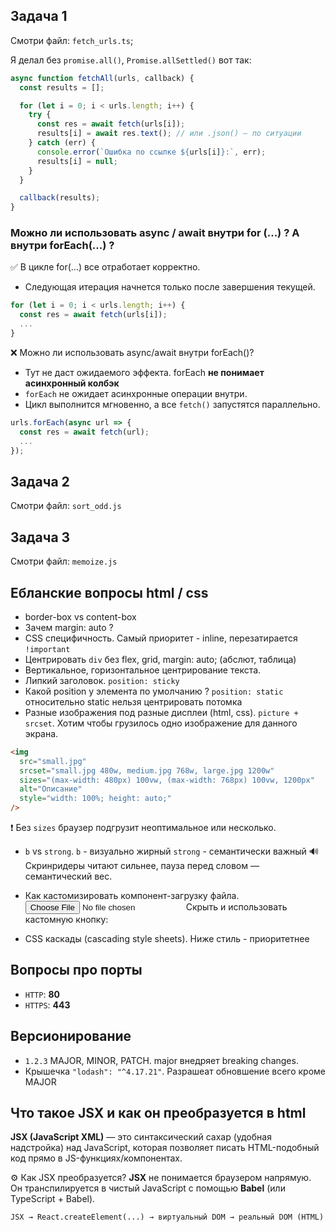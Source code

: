 ## Задачa 1

Смотри файл: `fetch_urls.ts`;

Я делал без `promise.all()`, `Promise.allSettled()` вот так:

```ts
async function fetchAll(urls, callback) {
  const results = [];

  for (let i = 0; i < urls.length; i++) {
    try {
      const res = await fetch(urls[i]);
      results[i] = await res.text(); // или .json() — по ситуации
    } catch (err) {
      console.error(`Ошибка по ссылке ${urls[i]}:`, err);
      results[i] = null;
    }
  }

  callback(results);
}
```

### Можно ли использовать async / await внутри for (...) ? А внутри forEach(...) ?

✅ В цикле for(...) все отработает корректно.

- Следующая итерация начнется только после завершения текущей.

```ts
for (let i = 0; i < urls.length; i++) {
  const res = await fetch(urls[i]);
  ...
}
```

❌ Можно ли использовать async/await внутри forEach()?

- Тут не даст ожидаемого эффекта. forEach **не понимает асинхронный колбэк**
- `forEach` не ожидает асинхронные операции внутри.
- Цикл выполнится мгновенно, а все `fetch()` запустятся параллельно.

```ts
urls.forEach(async url => {
  const res = await fetch(url);
  ...
});

```

## Задача 2

Смотри файл: `sort_odd.js`

## Задача 3

Смотри файл: `memoize.js`

## Ебланские вопросы html / css

- border-box vs content-box
- Зачем margin: auto ?
- CSS специфичность. Самый приоритет - inline, перезатирается `!important`
- Центрировать `div` без flex, grid, margin: auto; (абслют, таблица)
- Вертикальное, горизонтальное центрирование текста.
- Липкий заголовок. `position: sticky`
- Какой position у элемента по умолчанию ?
  `position: static` относительно static нельзя центрировать потомка
- Разные изображения под разные дисплеи (html, css). `picture + srcset`.
  Хотим чтобы грузилось одно изображение для данного экрана.

```html
<img
  src="small.jpg"
  srcset="small.jpg 480w, medium.jpg 768w, large.jpg 1200w"
  sizes="(max-width: 480px) 100vw, (max-width: 768px) 100vw, 1200px"
  alt="Описание"
  style="width: 100%; height: auto;"
/>
```

❗ Без `sizes` браузер подгрузит неоптимальное или несколько.

- `b` vs `strong`.
  `b` - визуально жирный
  `strong` - семантически важный
  🔊 Скринридеры читают сильнее, пауза перед словом — семантический вес.

- Как кастомизировать компонент-загрузку файла. <input type="file">
  Скрыть и использовать кастомную кнопку:
- CSS каскады (cascading style sheets). Ниже стиль - приоритетнее

## Вопросы про порты

- `HTTP`: **80**
- `HTTPS`: **443**

## Версионирование

- `1.2.3` MAJOR, MINOR, PATCH. major внедряет breaking changes.
- Крышечка `"lodash": "^4.17.21"`. Разрашеат обновшение всего кроме MAJOR

## Что такое JSX и как он преобразуется в html

**JSX (JavaScript XML)** — это синтаксический сахар (удобная надстройка) над JavaScript, которая позволяет писать HTML-подобный код прямо в JS-функциях/компонентах.

⚙️ Как JSX преобразуется?
**JSX** не понимается браузером напрямую. Он транспилируется в чистый JavaScript с помощью **Babel** (или TypeScript + Babel).

`JSX → React.createElement(...) → виртуальный DOM → реальный DOM (HTML)`

